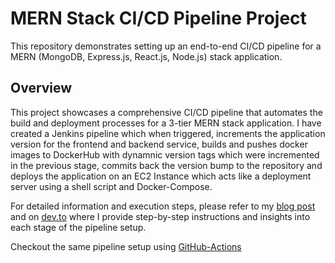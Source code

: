 # MERN Stack CI/CD Pipeline Project

This repository demonstrates setting up an end-to-end CI/CD pipeline for a MERN (MongoDB, Express.js, React.js, Node.js) stack application.

## Overview

This project showcases a comprehensive CI/CD pipeline that automates the build and deployment processes for a 3-tier MERN stack application.
I have created a Jenkins pipeline which when triggered, increments the application version for the frontend and backend service, builds and pushes docker images to DockerHub with dynamnic version tags which were incremented in the previous stage, commits back the version bump to the repository and deploys the application on an EC2 Instance which acts like a deployment server using a shell script and Docker-Compose. 

For detailed information and execution steps, please refer to my [blog post](https://yashpatilofficial.hashnode.dev/building-a-robust-cicd-pipeline-using-jenkins-for-a-mern-stack-application) and on [dev.to](https://dev.to/yash_patil16/building-a-robust-cicd-pipeline-using-jenkins-for-a-mern-stack-application-592c) where I provide step-by-step instructions and insights into each stage of the pipeline setup.

Checkout the same pipeline setup using [GitHub-Actions](https://github.com/YashPatil1609/MERN-CICD-ActionsWorkflow)



